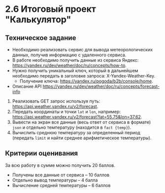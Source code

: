 # 2.6 Итоговый проект "Калькулятор"

## Техническое задание

- Необходимо реализовать сервис для вывода метеорологических данных, получив информацию с удаленного сервиса.
- В работе необходимо получить данные из сервиса Яндекс: https://yandex.ru/dev/weather/doc/ru/concepts/how-to.
- Нужно получить уникальный ключ, который в дальнейшем необходимо передать в заголовке запроса: X-Yandex-Weather-Key.
  - Получение ключа: https://yandex.ru/pogoda/b2b/console/home.
- Описание API https://yandex.ru/dev/weather/doc/ru/concepts/forecast-info

1. Реализовать GET запрос используя путь: https://api.weather.yandex.ru/v2/forecast.
2. Передать координаты и точки `lat` и `lon`, например: https://api.weather.yandex.ru/v2/forecast?lat=55.75&lon=37.62.
3. Вывести на экран все данные (весь ответ от сервиса в формате) `json` и отдельно температуру (находится в `fact {temp}`).
4. Вычислить среднюю температуру за определенный период (передать `limit` и найти среднее арифметическое температуры).

## Критерии оценивания

За всю работу в сумме можно получить 20 баллов.
- Получены все данные от сервиса – 10 баллов
- Отдельно вывод температуры – 4 балла
- Вычисление средней температуры – 6 баллов
